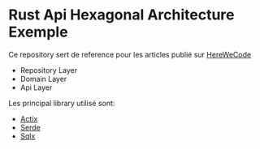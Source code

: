 # Rust Api Hexagonal Architecture Exemple

Ce repository sert de reference pour les articles publié sur [HereWeCode](https://herewecode.io/fr/)

- Repository Layer
- Domain Layer
- Api Layer

Les principal library  utilisé sont:

- [Actix](https://actix.rs/)
- [Serde](https://serde.rs/)
- [Sqlx](https://github.com/launchbadge/sqlx)
